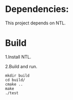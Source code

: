# Dependencies:
This project depends on NTL.

# Build
1.Install NTL.

2.Build and run.

```
mkdir build
cd build/
cmake ..
make
./test
```


